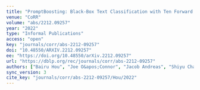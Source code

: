 ```yaml
---
title: "PromptBoosting: Black-Box Text Classification with Ten Forward Passes."
venue: "CoRR"
volume: "abs/2212.09257"
year: "2022"
type: "Informal Publications"
access: "open"
key: "journals/corr/abs-2212-09257"
doi: "10.48550/ARXIV.2212.09257"
ee: "https://doi.org/10.48550/arXiv.2212.09257"
url: "https://dblp.org/rec/journals/corr/abs-2212-09257"
authors: ["Bairu Hou", "Joe O&apos;Connor", "Jacob Andreas", "Shiyu Chang", "Yang Zhang"]
sync_version: 3
cite_key: "journals/corr/abs-2212-09257/Hou/2022"
---
```

